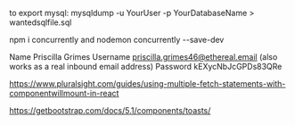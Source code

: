 to export mysql:
mysqldump -u YourUser -p YourDatabaseName > wantedsqlfile.sql

npm i concurrently and nodemon
concurrently --save-dev

Name 	Priscilla Grimes
Username 	priscilla.grimes46@ethereal.email (also works as a real inbound email address)
Password 	kEXycNbJcGPDs83QRe


https://www.pluralsight.com/guides/using-multiple-fetch-statements-with-componentwillmount-in-react

https://getbootstrap.com/docs/5.1/components/toasts/